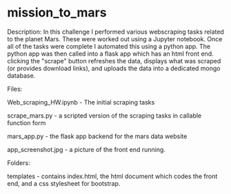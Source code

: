 # mission_to_mars

Description: In this challenge I performed various webscraping tasks related to the planet Mars. These were worked out using a Jupyter notebook. 
Once all of the tasks were complete I automated this using a python app. The python app was then called into a flask app which has an html front end. 
clicking the "scrape" button refreshes the data, displays what was scraped (or provides download links), and uploads the data into a dedicated mongo database. 


Files:

Web_scraping_HW.ipynb - The initial scraping tasks

scrape_mars.py - a scripted version of the scraping tasks in callable function form

mars_app.py - the flask app backend for the mars data website

app_screenshot.jpg - a picture of the front end running. 


Folders:

templates - contains index.html, the html document which codes the front end, and a css stylesheet for bootstrap. 
